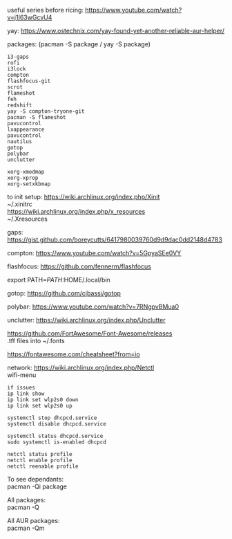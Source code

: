 
useful series before ricing: https://www.youtube.com/watch?v=j1I63wGcvU4   

yay: https://www.ostechnix.com/yay-found-yet-another-reliable-aur-helper/   

packages: (pacman -S package  / yay -S package)
```
i3-gaps
rofi
i3lock
compton
flashfocus-git
scrot
flameshot
feh
redshift
yay -S compton-tryone-git
pacman -S flameshot
pavucontrol
lxappearance
pavucontrol
nautilus 
gotop
polybar
unclutter

xorg-xmodmap
xorg-xprop
xorg-setxkbmap
```

to init setup: https://wiki.archlinux.org/index.php/Xinit   
~/.xinitrc   
https://wiki.archlinux.org/index.php/x_resources   
~/.Xresources   


gaps: https://gist.github.com/boreycutts/6417980039760d9d9dac0dd2148d4783   

compton: https://www.youtube.com/watch?v=5GpyaSEe0VY   

flashfocus: https://github.com/fennerm/flashfocus   

export PATH=$PATH:$HOME/.local/bin

gotop: https://github.com/cjbassi/gotop   

polybar: https://www.youtube.com/watch?v=7RNgpvBMua0   

unclutter: https://wiki.archlinux.org/index.php/Unclutter   

https://github.com/FortAwesome/Font-Awesome/releases   
.tff files into ~/.fonts   

https://fontawesome.com/cheatsheet?from=io   


network: https://wiki.archlinux.org/index.php/Netctl   
wifi-menu   

```
if issues
ip link show 
ip link set wlp2s0 down
ip link set wlp2s0 up

systemctl stop dhcpcd.service
systemctl disable dhcpcd.service

systemctl status dhcpcd.service
sudo systemctl is-enabled dhcpcd

netctl status profile
netctl enable profile
netctl reenable profile
```

To see dependants:   
pacman -Qi package    

All packages:   
pacman -Q   

All AUR packages:   
pacman -Qm   